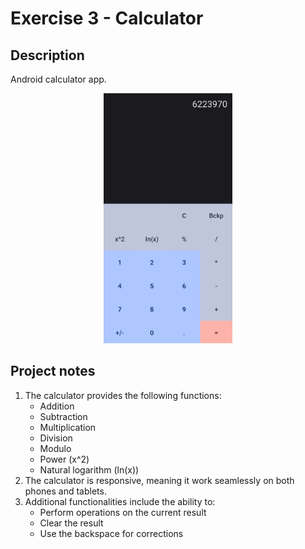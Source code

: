 # Exercise 3 - Calculator

## Description

Android calculator app.

<center>
  <img
    src="./docs/image.jpg"
    alt="screenshot"
    height="400"
  />
</center>

## Project notes

1. The calculator provides the following functions:
   - Addition
   - Subtraction
   - Multiplication
   - Division
   - Modulo
   - Power (x^2)
   - Natural logarithm (ln(x))
2. The calculator is responsive, meaning it work seamlessly on both phones and
   tablets.
3. Additional functionalities include the ability to:
   - Perform operations on the current result
   - Clear the result
   - Use the backspace for corrections
